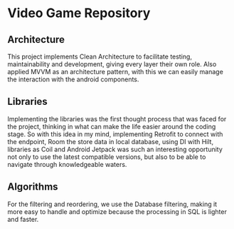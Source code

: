 # Video Game Repository

## Architecture
This project implements Clean Architecture to facilitate testing, maintainability and development,
giving every layer their own role. Also applied MVVM as an architecture pattern, with this we can
easily manage the interaction with the android components.

## Libraries
Implementing the libraries was the first thought process that was faced for the project, thinking in
what can make the life easier around the coding stage. So with this idea in my mind, implementing
Retrofit to connect with the endpoint, Room the store data in local database, using DI with Hilt,
libraries as Coil and Android Jetpack was such an interesting opportunity not only to use the latest
compatible versions, but also to be able to navigate through knowledgeable waters.

## Algorithms
For the filtering and reordering, we use the Database filtering, making it more easy to handle and
optimize because the processing in SQL is lighter and faster.